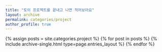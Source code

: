```yaml
---
title: "토이 프로젝트를 끝내고 나면 적어보아요"
layout: archive
permalink: categories/project
author_profile: true
---
```


{% assign posts = site.categories.project %}
{% for post in posts %} {% include archive-single.html type=page.entries_layout %} {% endfor %}